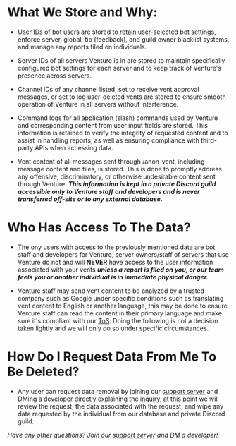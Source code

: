 # What We Store and Why:

- User IDs of bot users are stored to retain user-selected bot settings, enforce server, global, tip (feedback), and guild owner blacklist systems, and manage any reports filed on individuals.

- Server IDs of all servers Venture is in are stored to maintain specifically configured bot settings for each server and to keep track of Venture's presence across servers.

- Channel IDs of any channel listed, set to receive vent approval messages, or set to log user-deleted vents are stored to ensure smooth operation of Venture in all servers without interference.

- Command logs for all application (slash) commands used by Venture and corresponding content from user input fields are stored. This information is retained to verify the integrity of requested content and to assist in handling reports, as well as ensuring compliance with third-party APIs when accessing data.

- Vent content of all messages sent through /anon-vent, including message content and files, is stored. This is done to promptly address any offensive, discriminatory, or otherwise undesirable content sent through Venture. ***This information is kept in a private Discord guild accessible only to Venture staff and developers and is never transferred off-site or to any external database.***

# Who Has Access To The Data?

- The ony users with access to the previously mentioned data are bot staff and developers for Venture, server owners/staff of servers that use Venture do not and will **NEVER** have access to the user information associated with your vents ***unless a report is filed on you, or our team feels you or another individual is in immediate physical danger.***

- Venture staff may send vent content to be analyzed by a trusted company such as Google under specific conditions such as translating vent content to English or another language, this may be done to ensure Venture staff can read the content in their primary language and make sure it's compliant with our [ToS](https://github.com/poperoni304/Venture-Policies/blob/02e9b68d4245b2fb33a17570c8b525a286284a99/ToS.md). Doing the following is not a decision taken lightly and we will only do so under specific circumstances.

# How Do I Request Data From Me To Be Deleted?
- Any user can request data removal by joining our [support server](https://discord.gg/47zwGyHCtW) and DMing a developer directly explaining the inquiry, at this point we will review the request, the data associated with the request, and wipe any data requested by the individual from our database and private Discord guild.

*Have any other questions? Join our [support server](https://discord.gg/47zwGyHCtW) and DM a developer!*

